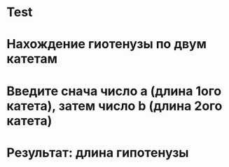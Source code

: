 # Test
# Нахождение гиотенузы по двум катетам 
# Введите снача число a (длина 1ого катета), затем число b (длина 2ого катета)
# Результат: длина гипотенузы 
